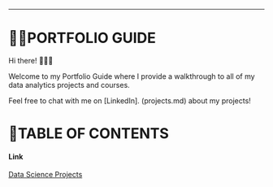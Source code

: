 ---
# 👩‍💻PORTFOLIO GUIDE

Hi there! 🙋🏻‍♀️

Welcome to my Portfolio Guide where I provide a walkthrough to all of my data analytics projects and courses.

Feel free to chat with me on [LinkedIn]. (projects.md) about my projects!

# 📑TABLE OF CONTENTS

#### Link
[Data Science Projects](Projects.md)

```python

